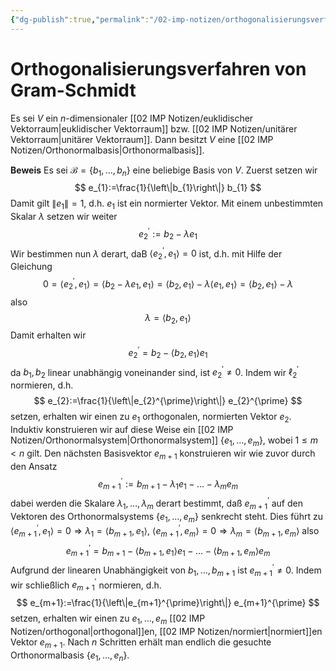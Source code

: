 ```yaml
---
{"dg-publish":true,"permalink":"/02-imp-notizen/orthogonalisierungsverfahren-von-gram-schmidt/"}
---
```


# Orthogonalisierungsverfahren von Gram-Schmidt

Es sei $V$ ein $n$-dimensionaler [[02 IMP Notizen/euklidischer Vektorraum\|euklidischer Vektorraum]] bzw. [[02 IMP Notizen/unitärer Vektorraum\|unitärer Vektorraum]]. Dann besitzt $V$ eine [[02 IMP Notizen/Orthonormalbasis\|Orthonormalbasis]]. 

**Beweis**
Es sei $\mathcal{B}=\left\{b_{1}, \ldots, b_{n}\right\}$ eine beliebige Basis von $V$. Zuerst setzen wir
$$
e_{1}:=\frac{1}{\left\|b_{1}\right\|} b_{1}
$$
Damit gilt $\left\|e_{1}\right\|=1$, d.h. $e_{1}$ ist ein normierter Vektor. Mit einem unbestimmten Skalar $\lambda$ setzen wir weiter
$$
e_{2}^{\prime}:=b_{2}-\lambda e_{1}
$$
Wir bestimmen nun $\lambda$ derart, daB $\left\langle e_{2}^{\prime}, e_{1}\right\rangle=0$ ist, d.h. mit Hilfe der Gleichung
$$
0=\left\langle e_{2}^{\prime}, e_{1}\right\rangle=\left\langle b_{2}-\lambda e_{1}, e_{1}\right\rangle=\left\langle b_{2}, e_{1}\right\rangle-\lambda\left\langle e_{1}, e_{1}\right\rangle=\left\langle b_{2}, e_{1}\right\rangle-\lambda
$$
also
$$
\lambda=\left\langle b_{2}, e_{1}\right\rangle
$$
Damit erhalten wir
$$
e_{2}^{\prime}=b_{2}-\left\langle b_{2}, e_{1}\right\rangle e_{1}
$$
da $b_{1}, b_{2}$ linear unabhängig voneinander sind, ist $e_{2}^{\prime} \neq 0$. Indem wir $\ell_{2}^{\prime}$ normieren, d.h.
$$
e_{2}:=\frac{1}{\left\|e_{2}^{\prime}\right\|} e_{2}^{\prime}
$$
setzen, erhalten wir einen zu $e_{1}$ orthogonalen, normierten Vektor $e_{2}$.
Induktiv konstruieren wir auf diese Weise ein [[02 IMP Notizen/Orthonormalsystem\|Orthonormalsystem]] $\left\{e_{1}, \ldots, e_{m}\right\}$, wobei $1 \leq m<n$ gilt. Den nächsten Basisvektor $e_{m+1}$ konstruieren wir wie zuvor durch den Ansatz
$$
e_{m+1}^{\prime}:=b_{m+1}-\lambda_{1} e_{1}-\ldots-\lambda_{m} e_{m}
$$
dabei werden die Skalare $\lambda_{1}, \ldots, \lambda_{m}$ derart bestimmt, daß $e_{m+1}^{\prime}$ auf den Vektoren des Orthonormalsystems $\left\{e_{1}, \ldots, e_{m}\right\}$ senkrecht steht. Dies führt zu
$\left\langle e_{m+1}^{\prime}, e_{1}\right\rangle=0 \Longrightarrow \lambda_{1}=\left\langle b_{m+1}, e_{1}\right\rangle$,
$\left\langle e_{m+1}^{\prime}, e_{m}\right\rangle=0 \Longrightarrow \lambda_{m}=\left\langle b_{m+1}, e_{m}\right\rangle$
also
$$
e_{m+1}^{\prime}=b_{m+1}-\left\langle b_{m+1}, e_{1}\right\rangle e_{1}-\ldots-\left\langle b_{m+1}, e_{m}\right\rangle e_{m}
$$
Aufgrund der linearen Unabhängigkeit von $b_{1}, \ldots, b_{m+1}$ ist $e_{m+1}^{\prime} \neq 0$. Indem wir schließlich $e_{m+1}^{\prime}$ normieren, d.h.
$$
e_{m+1}:=\frac{1}{\left\|e_{m+1}^{\prime}\right\|} e_{m+1}^{\prime}
$$
setzen, erhalten wir einen zu $e_{1}, \ldots, e_{m}$ [[02 IMP Notizen/orthogonal\|orthogonal]]en, [[02 IMP Notizen/normiert\|normiert]]en Vektor $e_{m+1}$. Nach $n$ Schritten erhält man endlich die gesuchte Orthonormalbasis $\left\{e_{1}, \ldots, e_{n}\right\}$.
